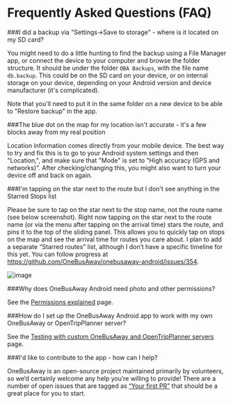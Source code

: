 # Frequently Asked Questions (FAQ)

###I did a backup via "Settings->Save to storage" - where is it located on my SD card?

 You might need to do a little hunting to find the backup using a File Manager app, or connect the device to your computer and browse the folder structure.  It should be under the folder `OBA Backups`, with the file name `db.backup`.  This could be on the SD card on your device, or on internal storage on your device, depending on your Android version and device manufacturer (it's complicated).

 Note that you'll need to put it in the same folder on a new device to be able to "Restore backup" in the app.

###The blue dot on the map for my location isn't accurate - it's a few blocks away from my real position

Location information comes directly from your mobile device.  The best way to try and fix this is to go to your Android system settings and then "Location,", and make sure that "Mode" is set to "High accuracy (GPS and networks)".  After checking/changing this, you might also want to turn your device off and back on again.

###I'm tapping on the star next to the route but I don't see anything in the Starred Stops list

Please be sure to tap on the star next to the stop name, not the route name (see below screenshot).  Right now tapping on the star next to the route name (or via the menu after tapping on the arrival time) stars the route, and pins it to the top of the sliding panel.  This allows you to quickly tap on stops on the map and see the arrival time for routes you care about.  I plan to add a separate “Starred routes” list, although I don’t have a specific timeline for this yet.  You can follow progress at https://github.com/OneBusAway/onebusaway-android/issues/354.

![image](https://cloud.githubusercontent.com/assets/928045/23220577/73101752-f8f0-11e6-828a-38da63996e01.png)

###Why does OneBusAway Android need photo and other permissions?

See the [Permissions explained](PERMISSIONS.md) page.

###How do I set up the OneBusAway Android app to work with my own OneBusAway or OpenTripPlanner server?

See the [Testing with custom OneBusAway and OpenTripPlanner servers](CUSTOM_SERVERS.md) page.

###I'd like to contribute to the app - how can I help?

OneBusAway is an open-source project maintained primarily by volunteers, so we’d certainly welcome any help you’re willing to provide!  There are a number of open issues that are tagged as [“Your first PR”](https://github.com/OneBusAway/onebusaway-android/issues?q=is%3Aissue+is%3Aopen+label%3A%22your+first+PR%22) that should be a great place for you to start.